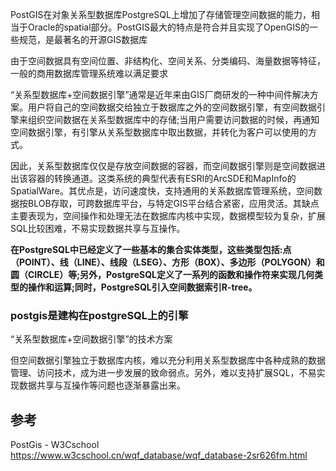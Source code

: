 
PostGIS在对象关系型数据库PostgreSQL上增加了存储管理空间数据的能力，相当于Oracle的spatial部分。PostGIS最大的特点是符合并且实现了OpenGIS的一些规范，是最著名的开源GIS数据库



由于空间数据具有空间位置、非结构化、空间关系、分类编码、海量数据等特征，一般的商用数据库管理系统难以满足要求



“关系型数据库+空间数据引擎”通常是近年来由GIS厂商研发的一种中间件解决方案。用户将自己的空间数据交给独立于数据库之外的空间数据引擎，有空间数据引擎来组织空间数据在关系型数据库中的存储;当用户需要访问数据的时候，再通知空间数据引擎，有引擎从关系型数据库中取出数据，并转化为客户可以使用的方式。



因此，关系型数据库仅仅是存放空间数据的容器，而空间数据引擎则是空间数据进出该容器的转换通道。这类系统的典型代表有ESRI的ArcSDE和MapInfo的SpatialWare。其优点是，访问速度快，支持通用的关系数据库管理系统，空间数据按BLOB存取，可跨数据库平台，与特定GIS平台结合紧密，应用灵活。其缺点主要表现为，空间操作和处理无法在数据库内核中实现，数据模型较为复杂，扩展SQL比较困难，不易实现数据共享与互操作。



**在PostgreSQL中已经定义了一些基本的集合实体类型，这些类型包括:点（POINT）、线（LINE）、线段（LSEG）、方形（BOX）、多边形（POLYGON）和圆（CIRCLE）等;另外，PostgreSQL定义了一系列的函数和操作符来实现几何类型的操作和运算;同时，PostgreSQL引入空间数据索引R-tree。**



### postgis是建构在postgreSQL上的引擎

“关系型数据库+空间数据引擎”的技术方案

但空间数据引擎独立于数据库内核，难以充分利用关系型数据库中各种成熟的数据管理、访问技术，成为进一步发展的致命弱点。另外，难以支持扩展SQL，不易实现数据共享与互操作等问题也逐渐暴露出来。





## 参考

PostGis - W3Cschool https://www.w3cschool.cn/wqf_database/wqf_database-2sr626fm.html